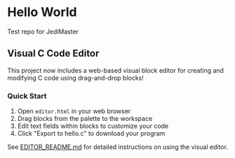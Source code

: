 # Hello World
 Test repo for JediMaster

## Visual C Code Editor

This project now includes a web-based visual block editor for creating and modifying C code using drag-and-drop blocks!

### Quick Start

1. Open `editor.html` in your web browser
2. Drag blocks from the palette to the workspace
3. Edit text fields within blocks to customize your code
4. Click "Export to hello.c" to download your program

See [EDITOR_README.md](EDITOR_README.md) for detailed instructions on using the visual editor.